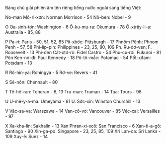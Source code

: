 Bảng chú giải phiên âm tên riêng tiếng nước ngoài sang tiếng Việt:

No-man Mô-ri-xơn: Norman Morrison - 54
Nô-ben: Nobel - 9

O
Oa-sinh-tơn: Washington - 6
Ô-ku-mu-ra: Okumura - 78
Ô-xtrây-li-a: Australia - 85, 88

P
Pa-ri: Paris - 50, 51, 52, 85
Pit-xbớc: Pittsburgh - 17
Phnôm Pênh: Phnom Penh - 57, 58
Phi-líp-pin: Philippines - 23, 25, 80, 109
Ph. Ru-dơ-ven: F. Roosevelt - 13
Phi-đen Cát-xtơ-rô: Fidel Castro - 54
Phu-cu-rơi: Fukuroi - 81
Pôn Ken-nơ-đi: Paul Kennedy - 18
Pô-tô-mắc: Potomac - 54
Pốt-xđam: Potsdam - 13

R
Rô-hin-ya: Rohingya - 5
Rơ-ve: Revers - 41

S
Sê-nôn: Chennault - 80

T
Tê-hê-ran: Teheran - 6, 13
Tru-man: Truman - 14
Tua: Tours - 98

U
U-mê-y-a-ma: Umeyama - 81
U. Sớc-xin: Winston Churchill - 13

V
Vác-sa-va: Warszawa - 14
Van-cô-vơ: Vancouver - 85
Véc-xai: Versailles - 97

X
Xa-kha-lin: Sakhalin - 13
Xan Phran-xi-xcô: San Francisco - 6
Xan-ti-a-gô: Santiago - 90
Xin-ga-po: Singapore - 23, 25, 85, 109
Xri Lan-ca: Sri Lanka - 109
Xuy-ê: Suez - 14